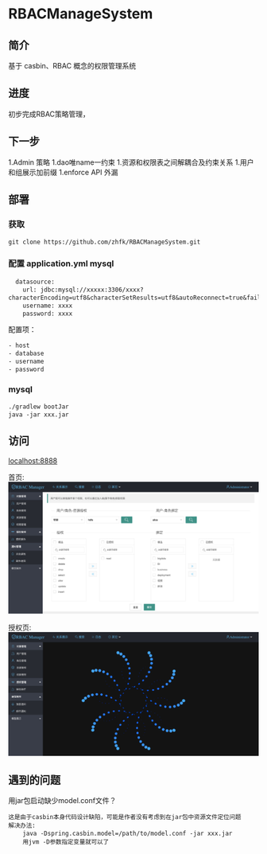 # RBACManageSystem
## 简介

基于 casbin、RBAC 概念的权限管理系统

## 进度

初步完成RBAC策略管理，

## 下一步

1.Admin 策略
1.dao唯name一约束
1.资源和权限表之间解耦合及约束关系
1.用户和组展示加前缀
1.enforce API 外漏

## 部署
### 获取

```$xslt
git clone https://github.com/zhfk/RBACManageSystem.git
```
### 配置 application.yml mysql

```$xslt
  datasource:
    url: jdbc:mysql://xxxxx:3306/xxxx?characterEncoding=utf8&characterSetResults=utf8&autoReconnect=true&failOverReadOnly=false
    username: xxxx
    password: xxxx
```
配置项：

    - host
    - database
    - username
    - password
    
### mysql


```
./gradlew bootJar
java -jar xxx.jar
```
## 访问

[localhost:8888](localhost:8888)

首页:
![首页](页面1.png)

授权页:
![授权页](页面2.png)

## 遇到的问题
用jar包启动缺少model.conf文件？
```$xslt
这是由于casbin本身代码设计缺陷，可能是作者没有考虑到在jar包中资源文件定位问题
解决办法:
    java -Dspring.casbin.model=/path/to/model.conf -jar xxx.jar
    用jvm -D参数指定变量就可以了
```



